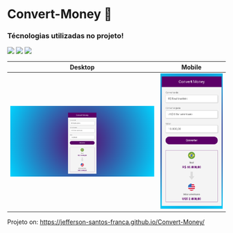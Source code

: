 # Convert-Money :rocket:

<h3> Técnologias utilizadas no projeto! </h3>
<img src="https://img.shields.io/badge/HTML5-E34F26?style=for-the-badge&logo=html5&logoColor=white">
<img src= "https://img.shields.io/badge/CSS3-1572B6?style=for-the-badge&logo=css3&logoColor=white">
<img src="https://img.shields.io/badge/JavaScript-323330?style=for-the-badge&logo=javascript&logoColor=F7DF1E">


Desktop                    |  Mobile
:-------------------------:|:-------------------------:
<img src="https://github.com/Jefferson-santos-franca/Convert-Money/blob/main/assets/desktop.PNG?raw=true">  | <img src = "https://github.com/Jefferson-santos-franca/Convert-Money/blob/main/assets/mobile.PNG?raw=true">

Projeto on: https://jefferson-santos-franca.github.io/Convert-Money/
